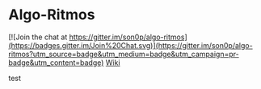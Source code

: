 
Algo-Ritmos
===============

[![Join the chat at https://gitter.im/son0p/algo-ritmos](https://badges.gitter.im/Join%20Chat.svg)](https://gitter.im/son0p/algo-ritmos?utm_source=badge&utm_medium=badge&utm_campaign=pr-badge&utm_content=badge)
[Wiki](http://wiki.medellinvivelamusica.com/aprendizaje:algo-ritmos:start)

test

